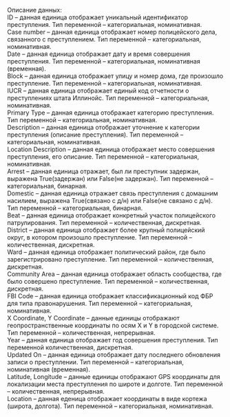 Описание данных:  
ID – данная единица отображает уникальный идентификатор преступления. Тип переменной – категориальная, номинативная.  
Case number – данная единица отображает номер полицейского дела, связанного с преступлением. Тип переменной – категориальная, номинативная.  
Date – данная единица отображает дату и время совершения преступления. Тип переменной – категориальная, номинативная (временная).  
Block – данная единица отображает улицу и номер дома, где произошло преступление. Тип переменной – категориальная, номинативная.  
IUCR – данная единица отображает единый код отчетности о преступлениях штата Иллинойс. Тип переменной – категориальная, номинативная.  
Primary Type – данная единица отображает категорию преступления. Тип переменной – категориальная, номинативная.  
Description – данная единица отображает уточнение к категории преступления (описание преступления). Тип переменной – категориальная, номинативная.  
Location Description – данная единица отображает место совершения преступления, его описание. Тип переменной – категориальная, номинативная.  
Arrest – данная единица отражает, был ли преступник задержан, выражена True(задержан) или False(не задержан). Тип переменной – категориальная, бинарная.  
Domestic – данная единица отражает связь преступления с домашним насилием, выражена True(связано с д/н) или False(не связано с д/н). Тип переменной – категориальная, бинарная.  
Beat – данная единица отображает конкретный участок полицейского патрулирования. Тип переменной – количественная, дискретная.  
District – данная единица отображает более крупный полицейский округ, в котором произошло преступление. Тип переменной – количественная, дискретная.  
Ward – данная единица отображает политический район, где было зарегистрировано преступление. Тип переменной – количественная, дискретная.  
Community Area – данная единица отображает область сообщества, где было совершено преступление. Тип переменной – количественная, дискретная.  
FBI Code – данная единица отображает классификационный код ФБР для типа правонарушения. Тип переменной – категориальная, номинативная.  
X Coordinate, Y Coordinate – данные единицы отображают геопространственные координаты по осям X и Y в городской системе. Тип переменной – количественная, непрерывная.  
Year – данная единица отображает год совершения преступления. Тип переменной количественная, дискретная.  
Updated On – данная единица отображает дату последнего обновления записи о преступлении. Тип переменной – категориальная, номинативная (временная).  
Latitude, Longitude – данные единицы отображают GPS координаты для локализации места преступления по широте и долготе. Тип переменной – количественная, непрерывная.   
Location – данная еденица отображает координаты в виде кортежа (широта, долгота). Тип переменной – категориальная, номинативная.

